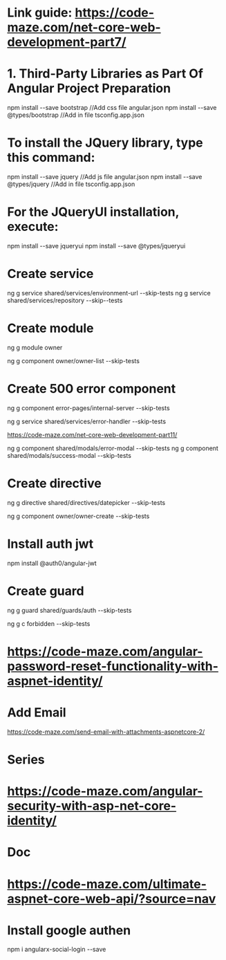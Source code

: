 # Link guide: https://code-maze.com/net-core-web-development-part7/

# 1. Third-Party Libraries as Part Of Angular Project Preparation
npm install --save bootstrap         //Add css file angular.json
npm install --save @types/bootstrap  //Add in file tsconfig.app.json

# To install the JQuery library, type this command:
npm install --save jquery            //Add js file angular.json
npm install --save @types/jquery     //Add in file tsconfig.app.json

# For the JQueryUI installation, execute:
npm install --save jqueryui
npm install --save @types/jqueryui

# Create service
ng g service shared/services/environment-url --skip-tests
ng g service shared/services/repository --skip--tests

# Create module
ng g module owner

ng g component owner/owner-list --skip-tests

# Create 500 error component
ng g component error-pages/internal-server --skip-tests

ng g service shared/services/error-handler --skip-tests

https://code-maze.com/net-core-web-development-part11/

ng g component shared/modals/error-modal --skip-tests
ng g component shared/modals/success-modal --skip-tests

# Create directive
ng g directive shared/directives/datepicker --skip-tests

ng g component owner/owner-create --skip-tests

# Install auth jwt
npm install @auth0/angular-jwt

# Create guard
ng g guard shared/guards/auth --skip-tests

ng g c forbidden --skip-tests

# https://code-maze.com/angular-password-reset-functionality-with-aspnet-identity/

# Add Email
https://code-maze.com/send-email-with-attachments-aspnetcore-2/

# Series
# https://code-maze.com/angular-security-with-asp-net-core-identity/
# Doc
# https://code-maze.com/ultimate-aspnet-core-web-api/?source=nav

# Install google authen
npm i angularx-social-login --save
